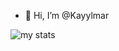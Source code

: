 - 👋 Hi, I’m @Kayylmar
<img alt ="my stats" align src="github-readne-stats.vercell.app/api?username=Kayylmar"/>

<!---
Kayylmar/Kayylmar is a ✨ special ✨ repository because its `README.md` (this file) appears on your GitHub profile.
You can click the Preview link to take a look at your changes.
--->
